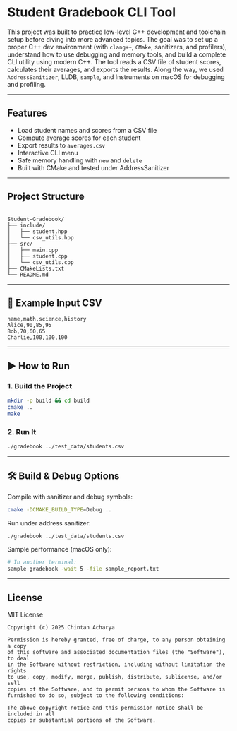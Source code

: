 # Student Gradebook CLI Tool

This project was built to practice low-level C++ development and toolchain setup before diving into more advanced topics. The goal was to set up a proper C++ dev environment (with `clang++`, `CMake`, sanitizers, and profilers), understand how to use debugging and memory tools, and build a complete CLI utility using modern C++. The tool reads a CSV file of student scores, calculates their averages, and exports the results. Along the way, we used `AddressSanitizer`, LLDB, `sample`, and Instruments on macOS for debugging and profiling.

---

## Features

- Load student names and scores from a CSV file
- Compute average scores for each student
- Export results to `averages.csv`
- Interactive CLI menu
- Safe memory handling with `new` and `delete`
- Built with CMake and tested under AddressSanitizer

---

## Project Structure

```

Student-Gradebook/
├── include/
│   ├── student.hpp
│   └── csv_utils.hpp
├── src/
│   ├── main.cpp
│   ├── student.cpp
│   └── csv_utils.cpp
├── CMakeLists.txt
└── README.md

````

---

## 🧪 Example Input CSV

```csv
name,math,science,history
Alice,90,85,95
Bob,70,60,65
Charlie,100,100,100
````

---

## ▶️ How to Run

### 1. Build the Project

```bash
mkdir -p build && cd build
cmake ..
make
```

### 2. Run It

```bash
./gradebook ../test_data/students.csv
```

---

## 🛠️ Build & Debug Options

Compile with sanitizer and debug symbols:

```bash
cmake -DCMAKE_BUILD_TYPE=Debug ..
```

Run under address sanitizer:

```bash
./gradebook ../test_data/students.csv
```

Sample performance (macOS only):

```bash
# In another terminal:
sample gradebook -wait 5 -file sample_report.txt
```

---

## License

MIT License

```
Copyright (c) 2025 Chintan Acharya

Permission is hereby granted, free of charge, to any person obtaining a copy
of this software and associated documentation files (the "Software"), to deal
in the Software without restriction, including without limitation the rights
to use, copy, modify, merge, publish, distribute, sublicense, and/or sell
copies of the Software, and to permit persons to whom the Software is
furnished to do so, subject to the following conditions:

The above copyright notice and this permission notice shall be included in all
copies or substantial portions of the Software.

```